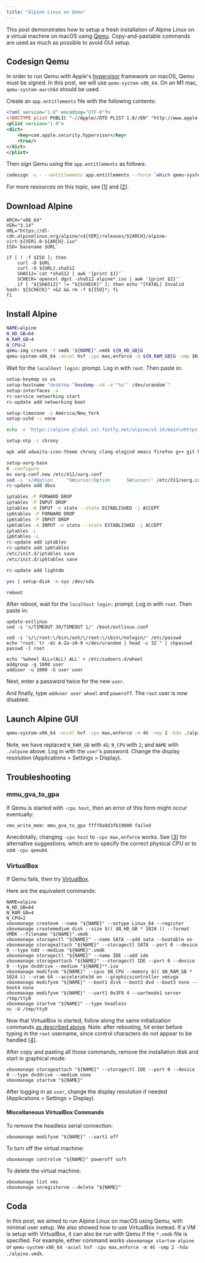 ```yaml
---
title: "Alpine Linux on Qemu"
---
```


This post demonstrates how to setup a fresh installation of Alpine Linux on a virtual machine on macOS using [Qemu](https://www.qemu.org/download/). Copy-and-pastable commands are used as much as possible to avoid GUI setup.

## Codesign Qemu

In order to run Qemu with Apple's [hypervisor][0] framework on macOS, Qemu must be signed. In this post, we will use `qemu-system-x86_64`. On an M1 mac, `qemu-system-aarch64` should be used.

Create an `app.entitlements` file with the following contents:

```xml
<?xml version="1.0" encoding="UTF-8"?>
<!DOCTYPE plist PUBLIC "-//Apple//DTD PLIST 1.0//EN" "http://www.apple.com/DTDs/PropertyList-1.0.dtd">
<plist version="1.0">
<dict>
	<key>com.apple.security.hypervisor</key>
	<true/>
</dict>
</plist>
```

Then sign Qemu using the `app.entitlements` as follows:

```bash
codesign -s - --entitlements app.entitlements --force `which qemu-system-x86_64`
```

For more resources on this topic, see [[1]] and [[2]].

## Download Alpine

```
ARCH="x86_64"
VER="3.14"
URL="https://dl-cdn.alpinelinux.org/alpine/v${VER}/releases/${ARCH}/alpine-virt-${VER}.0-${ARCH}.iso"
ISO=`basename $URL`

if [ ! -f $ISO ]; then
    curl -O $URL
    curl -O ${URL}.sha512
    SHA512=`cat *sha512 | awk '{print $1}'`
    SCHECK=`openssl dgst -sha512 alpine*.iso | awk '{print $2}'`
    if [ "${SHA512}" != "${SCHECK}" ]; then echo "[FATAL] Invalid hash: ${SCHECK}" >&2 && rm -f ${ISO}*; fi
fi
```

## Install Alpine

```bash
NAME=alpine
N_HD_GB=64
N_RAM_GB=4
N_CPU=2
qemu-img create -f vmdk "${NAME}".vmdk ${N_HD_GB}G
qemu-system-x86_64 -accel hvf -cpu max,enforce -m ${N_RAM_GB}G -smp $N_CPU -hda $NAME.vmdk -cdrom $NAME*.iso -nographic
```

Wait for the `localhost login:` prompt. Log in with `root`. Then paste in:

```bash
setup-keymap us us
setup-hostname "desktop-`hexdump -n4 -e'"%x"' /dev/urandom`"
setup-interfaces -a
rc-service networking start
rc-update add networking boot

setup-timezone -z America/New_York
setup-sshd -c none

echo -e 'https://alpine.global.ssl.fastly.net/alpine/v3.14/main\nhttps://alpine.global.ssl.fastly.net/alpine/v3.14/community\n' > /etc/apk/repositories

setup-ntp -c chrony

apk add adwaita-icon-theme chrony clang elogind emacs firefox g++ git htop ip6tables iptables lightdm-gtk-greeter make polkit-elogind setxkbmap sudo tmux vim xdg-utils xfce4 xfce4-terminal xorg-server

setup-xorg-base
X -configure
mv xorg.conf.new /etc/X11/xorg.conf
sed -i 's/#Option     "SWcursor/Option      SWcursor/' /etc/X11/xorg.conf
rc-update add dbus

iptables -P FORWARD DROP
iptables -P INPUT DROP
iptables -A INPUT -m state --state ESTABLISHED -j ACCEPT
ip6tables -P FORWARD DROP
ip6tables -P INPUT DROP
ip6tables -A INPUT -m state --state ESTABLISHED -j ACCEPT
iptables -L
ip6tables -L
rc-update add iptables
rc-update add ip6tables
/etc/init.d/iptables save
/etc/init.d/ip6tables save

rc-update add lightdm

yes | setup-disk -m sys /dev/sda

reboot
```

After reboot, wait for the `localhost login:` prompt. Log in with `root`. Then paste in:

```boot
update-extlinux
sed -i 's/TIMEOUT 30/TIMEOUT 1/' /boot/extlinux.conf

sed -i 's/\/root:\/bin\/ash/\/root:\/sbin\/nologin/' /etc/passwd
echo "root:`tr -dc A-Za-z0-9 </dev/urandom | head -c 32`" | chpasswd
passwd -l root

echo '%wheel ALL=(ALL) ALL' > /etc/sudoers.d/wheel
addgroup -g 1000 user
adduser -u 1000 -G user user
```

Next, enter a password twice for the new `user`.

And finally, type `adduser user wheel` and `poweroff`. The `root` user is now disabled.

## Launch Alpine GUI

```bash
qemu-system-x86_64 -accel hvf -cpu max,enforce -m 4G -smp 2 -hda ./alpine.vmdk
```

Note, we have replaced `N_RAM_GB` with `4G`; `N_CPU` with `2`; and `NAME` with `./alpine` above. Log in with the `user`'s password. Change the display resolution (Applications > Settings > Display).

## Troubleshooting

### mmu_gva_to_gpa

If Qemu is started with `-cpu host`, then an error of this form might occur eventually:

```
vmx_write_mem: mmu_gva_to_gpa ffff8a8d3fb19000 failed
```

Anecdotally, changing `-cpu host` to `-cpu max,enforce` works. See [[3]] for alternative suggestions, which are to specify the correct physical CPU or to use `-cpu qemu64`.

### VirtualBox

If Qemu fails, then try [VirtualBox](https://www.virtualbox.org).

Here are the equivalent commands:

```
NAME=alpine
N_HD_GB=64
N_RAM_GB=4
N_CPU=2
vboxmanage createvm --name "${NAME}" --ostype Linux_64 --register
vboxmanage createmedium disk --size $(( $N_HD_GB * 1024 )) --format VMDK --filename "${NAME}".vmdk
vboxmanage storagectl "${NAME}" --name SATA --add sata --bootable on
vboxmanage storageattach "${NAME}" --storagectl SATA --port 0 --device 0 --type hdd --medium "${NAME}".vmdk
vboxmanage storagectl "${NAME}" --name IDE --add ide
vboxmanage storageattach "${NAME}" --storagectl IDE --port 0 --device 0 --type dvddrive --medium "${NAME}"*.iso
vboxmanage modifyvm "${NAME}" --cpus $N_CPU --memory $(( $N_RAM_GB * 1024 )) --vram 64 --accelerate3d on --graphicscontroller vmsvga
vboxmanage modifyvm "${NAME}" --boot1 disk --boot2 dvd --boot3 none --boot4 none
vboxmanage modifyvm "${NAME}" --uart1 0x3F8 4 --uartmode1 server /tmp/tty0
vboxmanage startvm "${NAME}" --type headless
nc -U /tmp/tty0
```

Now that VirtualBox is started, follow along the same initialization commands [as described above](#install-alpine). Note: after rebooting, hit enter before typing in the `root` username, since control characters do not appear to be handled [[4]].

After copy and pasting all those commands, remove the installation disk and start in graphical mode:

```
vboxmanage storageattach "${NAME}" --storagectl IDE --port 0 --device 0 --type dvddrive --medium none
vboxmanage startvm "${NAME}"
```

After logging in as `user`, change the display resolution if needed (Applications > Settings > Display).

#### Miscellaneous VirtualBox Commands

To remove the headless serial connection:

```
vboxmanage modifyvm "${NAME}" --uart1 off
```

To turn off the virtual machine:

```
vboxmanage controlvm "${NAME}" poweroff soft
```

To delete the virtual machine:

```
vboxmanage list vms
vboxmanage unregistervm --delete "${NAME}"
```

## Coda

In this post, we aimed to run Alpine Linux on macOS using Qemu, with minimal user setup. We also showed how to use VirtualBox instead. If a VM is setup with VirtualBox, it can also be run with Qemu if the `*.vmdk` file is specified. For example, either command works `vboxmanage startvm alpine` or `qemu-system-x86_64 -accel hvf -cpu max,enforce -m 4G -smp 2 -hda ./alpine.vmdk`.

[0]: https://developer.apple.com/documentation/hypervisor
[1]: https://stackoverflow.com/a/64993771
[2]: https://www.reddit.com/r/VFIO/comments/kdhgni/qemu_hvf_support_for_mac_os_x_bug_sur_hv_error
[3]: https://stackoverflow.com/a/63746318
[4]: https://bluesock.org/~willg/dev/ansi.html
[5]: https://docs.oracle.com/en/virtualization/virtualbox/6.0/admin/vrde.html
